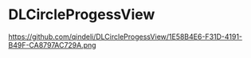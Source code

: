 # DLCircleProgessView
https://github.com/qindeli/DLCircleProgessView/1E58B4E6-F31D-4191-B49F-CA8797AC729A.png
